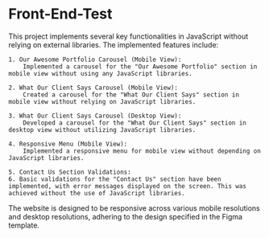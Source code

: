 # Front-End-Test
This project implements several key functionalities in JavaScript without relying on external libraries. The implemented features include:

    1. Our Awesome Portfolio Carousel (Mobile View):
        Implemented a carousel for the "Our Awesome Portfolio" section in mobile view without using any JavaScript libraries.

    2. What Our Client Says Carousel (Mobile View):
        Created a carousel for the "What Our Client Says" section in mobile view without relying on JavaScript libraries.

    3. What Our Client Says Carousel (Desktop View):
        Developed a carousel for the "What Our Client Says" section in desktop view without utilizing JavaScript libraries.

    4. Responsive Menu (Mobile View):
        Implemented a responsive menu for mobile view without depending on JavaScript libraries.

    5. Contact Us Section Validations:
    6. Basic validations for the "Contact Us" section have been implemented, with error messages displayed on the screen. This was achieved without the use of JavaScript libraries.

The website is designed to be responsive across various mobile resolutions and desktop resolutions, adhering to the design specified in the Figma template.
